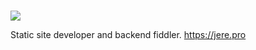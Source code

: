 ### 

![](https://komarev.com/ghpvc/?username=juhannuspukki&color=green)

Static site developer and backend fiddler. https://jere.pro

